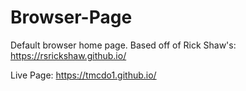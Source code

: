 # Browser-Page
Default browser home page. Based off of Rick Shaw's: https://rsrickshaw.github.io/

Live Page: https://tmcdo1.github.io/
